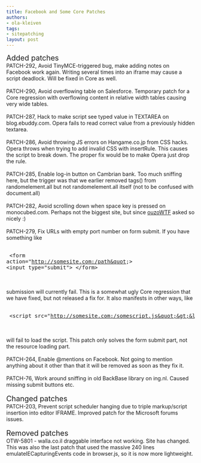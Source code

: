 ```yaml
---
title: Facebook and Some Core Patches
authors:
- ola-kleiven
tags:
- sitepatching
layout: post
---
```

<span style="font-size: 140%">Added patches</span><br/>PATCH-292, Avoid TinyMCE-triggered bug, make adding notes on Facebook work again. Writing several times into an iframe may cause a script deadlock. Will be fixed in Core as well.<br/><br/>PATCH-290, Avoid overflowing table on Salesforce. Temporary patch for a Core regression with overflowing content in relative width tables causing very wide tables.<br/><br/>PATCH-287, Hack to make script see typed value in TEXTAREA on blog.ebuddy.com. Opera fails to read correct value from a previously hidden textarea.<br/><br/>PATCH-286, Avoid throwing JS errors on Hangame.co.jp from CSS hacks. Opera throws when trying to add invalid CSS with insertRule. This causes the script to break down. The proper fix would be to make Opera just drop the rule.<br/><br/>PATCH-285, Enable log-in button on Cambrian bank. Too much sniffing here, but the trigger was that we earlier removed tags() from randomelement.all but not randomelement.all itself (not to be confused with document.all)<br/><br/>PATCH-282, Avoid scrolling down when space key is pressed on monocubed.com. Perhaps not the biggest site, but since <a href="http://my.opera.com/sitepatching/blog/show.dml/15758422#comment37789752" target="_blank">ouzoWTF</a> asked so nicely :)<br/><br/>PATCH-279, Fix URLs with empty port number on form submit. If you have something like<br/><br/><pre>
&lt;form action=&quot;http://somesite.com:/path&quot;&gt;
 &lt;input type=&quot;submit&quot;&gt;
&lt;/form&gt;
</pre><br/><br/>submission will currently fail. This is a somewhat ugly Core regression that we have fixed, but not released a fix for. It also manifests in other ways, like<br/><br/><pre>
&lt;script src=&quot;http://somesite.com:/somescript.js&quot;&gt;&lt;/script&gt;
</pre><br/><br/>will fail to load the script. This patch only solves the form submit part, not the resource loading part.<br/><br/>PATCH-264, Enable @mentions on Facebook. Not going to mention anything about it other than that it will be removed as soon as they fix it.<br/><br/>PATCH-76, Work around sniffing in old BackBase library on ing.nl. Caused missing submit buttons etc.<br/> <br/><span style="font-size: 140%">Changed patches</span><br/>PATCH-203, Prevent script scheduler hanging due to triple markup/script insertion into editor IFRAME. Improved patch for the Microsoft forums issues.<br/><br/><span style="font-size: 140%">Removed patches</span><br/>OTW-5801 - walla.co.il draggable interface not working. Site has changed. This was also the last patch that used the massive 240 lines emulateIECapturingEvents code in browser.js, so it is now more lightweight.
